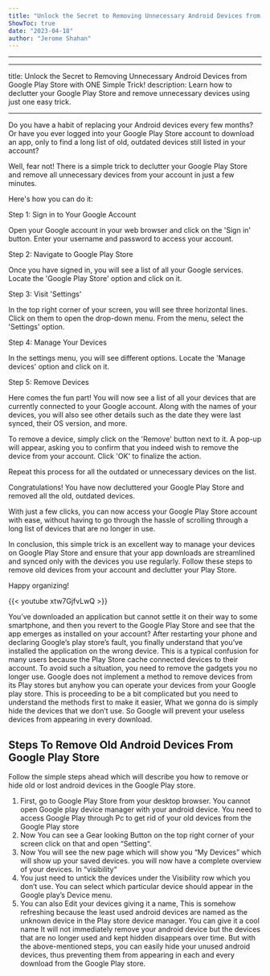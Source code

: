 ```yaml
---
title: "Unlock the Secret to Removing Unnecessary Android Devices from Google Play Store with ONE Simple Trick!"
ShowToc: true 
date: "2023-04-18"
author: "Jerome Shahan"
---
```

*****
---
title: Unlock the Secret to Removing Unnecessary Android Devices from Google Play Store with ONE Simple Trick!
description: Learn how to declutter your Google Play Store and remove unnecessary devices using just one easy trick.

---

Do you have a habit of replacing your Android devices every few months? Or have you ever logged into your Google Play Store account to download an app, only to find a long list of old, outdated devices still listed in your account?

Well, fear not! There is a simple trick to declutter your Google Play Store and remove all unnecessary devices from your account in just a few minutes.

Here's how you can do it:

Step 1: Sign in to Your Google Account

Open your Google account in your web browser and click on the 'Sign in' button. Enter your username and password to access your account.

Step 2: Navigate to Google Play Store

Once you have signed in, you will see a list of all your Google services. Locate the 'Google Play Store' option and click on it.

Step 3: Visit 'Settings'

In the top right corner of your screen, you will see three horizontal lines. Click on them to open the drop-down menu. From the menu, select the 'Settings' option.

Step 4: Manage Your Devices

In the settings menu, you will see different options. Locate the 'Manage devices' option and click on it.

Step 5: Remove Devices

Here comes the fun part! You will now see a list of all your devices that are currently connected to your Google account. Along with the names of your devices, you will also see other details such as the date they were last synced, their OS version, and more.

To remove a device, simply click on the 'Remove' button next to it. A pop-up will appear, asking you to confirm that you indeed wish to remove the device from your account. Click 'OK' to finalize the action.

Repeat this process for all the outdated or unnecessary devices on the list.

Congratulations! You have now decluttered your Google Play Store and removed all the old, outdated devices.

With just a few clicks, you can now access your Google Play Store account with ease, without having to go through the hassle of scrolling through a long list of devices that are no longer in use.

In conclusion, this simple trick is an excellent way to manage your devices on Google Play Store and ensure that your app downloads are streamlined and synced only with the devices you use regularly. Follow these steps to remove old devices from your account and declutter your Play Store. 

Happy organizing!

{{< youtube xtw7GjfvLwQ >}} 



You’ve downloaded an application but cannot settle it on their way to some smartphone, and then you revert to the Google Play Store and see that the app emerges as installed on your account? After restarting your phone and declaring Google’s play store’s fault, you finally understand that you’ve installed the application on the wrong device.
This is a typical confusion for many users because the Play Store cache connected devices to their account. To avoid such a situation, you need to remove the gadgets you no longer use.
Google does not implement a method to remove devices from its Play stores but anyhow you can operate your devices from your Google play store. This is proceeding to be a bit complicated but you need to understand the methods first to make it easier, What we gonna do is simply hide the devices that we don’t use. So Google will prevent your useless devices from appearing in every download.

 
## Steps To Remove Old Android Devices From Google Play Store


Follow the simple steps ahead which will describe you how to remove or hide old or lost android devices in the Google Play store.
1. First, go to Google Play Store from your desktop browser. You cannot open Google play device manager with your android device. You need to access Google Play through Pc to get rid of your old devices from the Google Play store
2. Now You can see a Gear looking Button on the top right corner of your screen click on that and open “Setting“.
3. Now You will see the new page which will show you “My Devices” which will show up your saved devices. you will now have a complete overview of your devices. In “visibility“
4. You just need to untick the devices under the Visibility row which you don’t use. You can select which particular device should appear in the Google play’s Device menu.
5. You can also Edit your devices giving it a name, This is somehow refreshing because the least used android devices are named as the unknown device in the Play store device manager. You can give it a cool name
It will not immediately remove your android device but the devices that are no longer used and kept hidden disappears over time. But with the above-mentioned steps, you can easily hide your unused android devices, thus preventing them from appearing in each and every download from the Google Play store.





